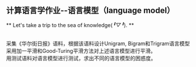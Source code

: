 ## 计算语言学作业--语言模型（language model）

** Let's take a trip to the sea of knowledge(*╹▽╹*). **

<br/> 采集《华尔街日报》语料，根据该语料设计Unigram, Bigram和Trigram语言模型
<br/> 采用加一平滑和Good-Turing平滑方法对上述语言模型进行平滑。
<br/> 用测试语料对语言模型进行测试，求出不同的语言模型的困惑度。
